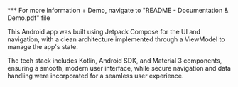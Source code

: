 *** For more Information + Demo, navigate to "README - Documentation & Demo.pdf" file

This Android app was built using Jetpack Compose for the UI and navigation, with a clean architecture implemented through a ViewModel to manage the app's state. 

The tech stack includes Kotlin, Android SDK, and Material 3 components, ensuring a smooth, modern user interface, while secure navigation and data handling were incorporated for a seamless user experience.
